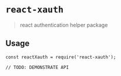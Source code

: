 # `react-xauth`

> react authentication helper package

## Usage

```
const reactXauth = require('react-xauth');

// TODO: DEMONSTRATE API
```
